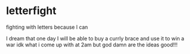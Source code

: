 # letterfight
fighting with letters because I can 

I dream that one day I will be able to buy a currly brace and use it to win a war
idk what i come up with at 2am but god damn are the ideas good!!!
